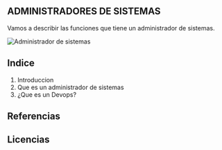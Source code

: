 ## ADMINISTRADORES DE SISTEMAS

Vamos a describir las funciones que tiene un administrador de sistemas.

![Administrador de sistemas]([https://upload.wikimedia.org/wikipedia/commons/thumb/e/eb/Professional_System_Administrator.jpg/800px-Professional_System_Administrator.jpg](https://pandorafms.com/blog/wp-content/uploads/2018/06/El-perfil-del-administrador-de-sistemas.png))

## Indice
1. Introduccion
2. Que es un administrador de sistemas
3. ¿Que es un Devops?
## Referencias



## Licencias
